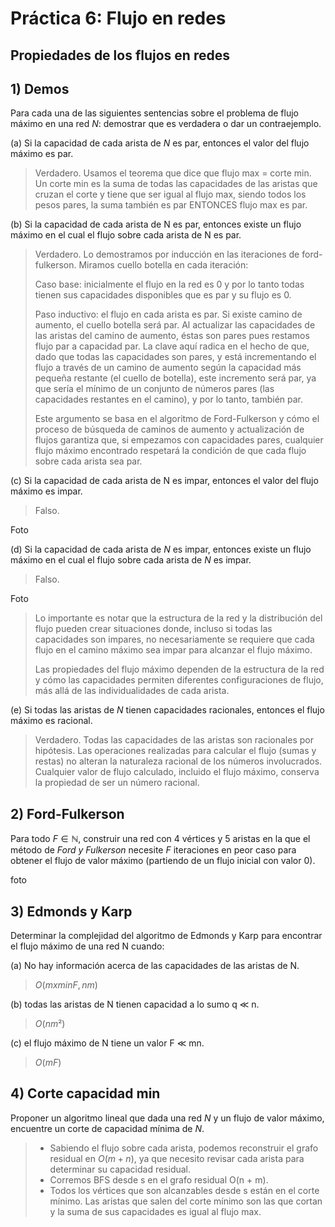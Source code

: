 # Práctica 6: Flujo en redes

## Propiedades de los flujos en redes

## 1) Demos
Para cada una de las siguientes sentencias sobre el problema de flujo máximo en una red $N$: demostrar que es verdadera o dar un contraejemplo.

(a) Si la capacidad de cada arista de $N$ es par, entonces el valor del flujo máximo es par.

>Verdadero.
>Usamos el teorema que dice que flujo max = corte min.
>Un corte min es la suma de todas las capacidades de las aristas que cruzan el corte y tiene que ser igual al flujo max, siendo todos los pesos pares, la suma también es par ENTONCES flujo max es par.

(b) Si la capacidad de cada arista de N es par, entonces existe un flujo máximo en el cual el flujo sobre cada arista de N es par.

>Verdadero.
>Lo demostramos por inducción en las iteraciones de ford-fulkerson. Miramos cuello botella en cada iteración:
>
>Caso base: inicialmente el flujo en la red es 0 y por lo tanto todas tienen sus capacidades disponibles que es par y su flujo es 0.
>
>Paso inductivo: el flujo en cada arista es par.
>Si existe camino de aumento, el cuello botella será par.
>Al actualizar las capacidades de las aristas del camino de aumento, éstas son pares pues restamos flujo par a capacidad par. La clave aquí radica en el hecho de que, dado que todas las capacidades son pares, y está incrementando el flujo a través de un camino de aumento según la capacidad más pequeña restante (el cuello de botella), este incremento será par, ya que sería el mínimo de un conjunto de números pares (las capacidades restantes en el camino), y por lo tanto, también par.
>
>Este argumento se basa en el algoritmo de Ford-Fulkerson y cómo el proceso de búsqueda de caminos de aumento y actualización de flujos garantiza que, si empezamos con capacidades pares, cualquier flujo máximo encontrado respetará la condición de que cada flujo sobre cada arista sea par.

(c) Si la capacidad de cada arista de N es impar, entonces el valor del flujo máximo es impar.

>Falso.

Foto

(d) Si la capacidad de cada arista de $N$ es impar, entonces existe un flujo máximo en el cual el flujo sobre cada arista de $N$ es impar.

>Falso.

Foto

>Lo importante es notar que la estructura de la red y la distribución del flujo pueden crear situaciones donde, incluso si todas las capacidades son impares, no necesariamente se requiere que cada flujo en el camino máximo sea impar para alcanzar el flujo máximo.
>
>Las propiedades del flujo máximo dependen de la estructura de la red y cómo las capacidades permiten diferentes configuraciones de flujo, más allá de las individualidades de cada arista.

(e) Si todas las aristas de $N$ tienen capacidades racionales, entonces el flujo máximo es racional.

>Verdadero.
>Todas las capacidades de las aristas son racionales por hipótesis.
>Las operaciones realizadas para calcular el flujo (sumas y restas) no alteran la naturaleza racional de los números involucrados.
>Cualquier valor de flujo calculado, incluido el flujo máximo, conserva la propiedad de ser un número racional.

## 2) Ford-Fulkerson
Para todo $F  \in \mathds{N}$, construir una red con 4 vértices y 5 aristas en la que el método de *Ford y Fulkerson* necesite $F$ iteraciones en peor caso para obtener el flujo de valor máximo (partiendo de un flujo inicial con valor 0).

foto

## 3) Edmonds y Karp
Determinar la complejidad del algoritmo de Edmonds y Karp para encontrar el flujo máximo de una red N cuando:

(a) No hay información acerca de las capacidades de las aristas de N.

>$O(m x min{F, nm})$
    
(b) todas las aristas de N tienen capacidad a lo sumo q ≪ n.

>$O(nm²)$

(c) el flujo máximo de N tiene un valor F ≪ mn.

>$O(mF)$

## 4) Corte capacidad min
Proponer un algoritmo lineal que dada una red $N$ y un flujo de valor máximo, encuentre un corte de capacidad mínima de $N$.

>- Sabiendo el flujo sobre cada arista, podemos reconstruir el grafo residual en $O(m + n)$, ya que necesito revisar cada arista para determinar su capacidad residual.
>- Corremos BFS desde s en el grafo residual O(n + m).
>- Todos los vértices que son alcanzables desde s están en el corte mínimo. Las aristas que salen del corte mínimo son las que cortan y la suma de sus capacidades es igual al flujo max.